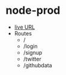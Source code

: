 # node-prod

- <a href="https://prod-test-iota.vercel.app/">live URL</a>
- Routes
  - /
  - /login
  - /signup
  - /twitter
  - /githubdata
